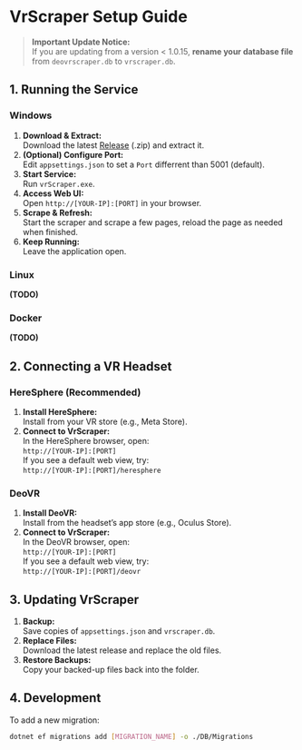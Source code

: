 # VrScraper Setup Guide

> **Important Update Notice:**  
> If you are updating from a version < 1.0.15, **rename your database file** from `deovrscraper.db` to `vrscraper.db`.

## 1. Running the Service

### Windows
1. **Download & Extract:**  
   Download the latest [Release](https://github.com/schwordd/vrScraper/releases) (.zip) and extract it.
2. **(Optional) Configure Port:**  
   Edit `appsettings.json` to set a `Port` differrent than 5001 (default).
3. **Start Service:**  
   Run `vrScraper.exe`.
4. **Access Web UI:**  
   Open `http://[YOUR-IP]:[PORT]` in your browser.
5. **Scrape & Refresh:**  
   Start the scraper and scrape a few pages, reload the page as needed when finished.
6. **Keep Running:**  
   Leave the application open.

### Linux
**(TODO)**

### Docker
**(TODO)**

## 2. Connecting a VR Headset

### HereSphere (Recommended)
1. **Install HereSphere:**  
   Install from your VR store (e.g., Meta Store).
2. **Connect to VrScraper:**  
   In the HereSphere browser, open:  
   `http://[YOUR-IP]:[PORT]`  
   If you see a default web view, try:  
   `http://[YOUR-IP]:[PORT]/heresphere`

### DeoVR
1. **Install DeoVR:**  
   Install from the headset’s app store (e.g., Oculus Store).
2. **Connect to VrScraper:**  
   In the DeoVR browser, open:  
   `http://[YOUR-IP]:[PORT]`  
   If you see a default web view, try:  
   `http://[YOUR-IP]:[PORT]/deovr`

## 3. Updating VrScraper
1. **Backup:**  
   Save copies of `appsettings.json` and `vrscraper.db`.
2. **Replace Files:**  
   Download the latest release and replace the old files.
3. **Restore Backups:**  
   Copy your backed-up files back into the folder.

## 4. Development
To add a new migration:
```bash
dotnet ef migrations add [MIGRATION_NAME] -o ./DB/Migrations
